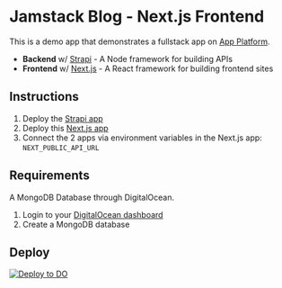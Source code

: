 # Jamstack Blog - Next.js Frontend

This is a demo app that demonstrates a fullstack app on [App Platform](https://www.digitalocean.com/products/app-platform/).

- **Backend** w/ [Strapi](https://strapi.io) - A Node framework for building APIs
- **Frontend** w/ [Next.js](https://nextjs.org) - A React framework for building frontend sites


## Instructions

1. Deploy the [Strapi app](https://github.com/do-community/jamstack-blog-strapi)
1. Deploy this [Next.js app](https://github.com/do-community/jamstack-blog-nextjs)
1. Connect the 2 apps via environment variables in the Next.js app: `NEXT_PUBLIC_API_URL`

## Requirements

A MongoDB Database through DigitalOcean.

1. Login to your [DigitalOcean dashboard](https://cloud.digitalocean.com/databases)
2. Create a MongoDB database

## Deploy

[![Deploy to DO](https://mp-assets1.sfo2.digitaloceanspaces.com/deploy-to-do/do-btn-blue.svg)](https://cloud.digitalocean.com/apps/new?repo=https://github.com/do-community/jamstack-blog-nextjs/tree/master)

